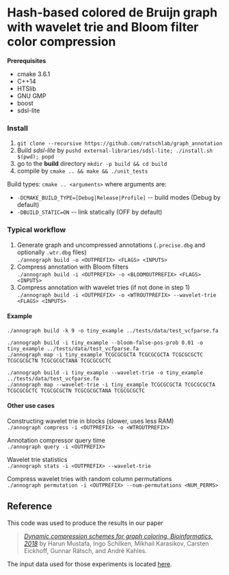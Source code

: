 # Hash-based colored de Bruijn graph with wavelet trie and Bloom filter color compression

**Prerequisites**
- cmake 3.6.1
- C++14
- HTSlib
- GNU GMP
- boost
- sdsl-lite

### Install
1. `git clone --recursive https://github.com/ratschlab/graph_annotation`
2. Build *sdsl-lite* by `pushd external-libraries/sdsl-lite; ./install.sh $(pwd); popd`
3. go to the **build** directory `mkdir -p build && cd build`
4. compile by `cmake .. && make && ./unit_tests`

Build types: `cmake .. <arguments>` where arguments are:

- `-DCMAKE_BUILD_TYPE=[Debug|Release|Profile]` -- build modes (Debug by default)
- `-DBUILD_STATIC=ON` -- link statically (OFF by default)

### Typical workflow
1. Generate graph and uncompressed annotations (`.precise.dbg` and optionally `.wtr.dbg` files)  
`./annograph build -o <OUTPREFIX> <FLAGS> <INPUTS>`
2. Compress annotation with Bloom filters  
`./annograph build -i <OUTPREFIX> -o <BLOOMOUTPREFIX> <FLAGS> <INPUTS>`
3. Compress annotation with wavelet tries (if not done in step 1)  
`./annograph build -i <OUTPREFIX> -o <WTROUTPREFIX> --wavelet-trie <FLAGS> <INPUTS>`

#### Example
```
./annograph build -k 9 -o tiny_example ../tests/data/test_vcfparse.fa

./annograph build -i tiny_example --bloom-false-pos-prob 0.01 -o tiny_example ../tests/data/test_vcfparse.fa
./annograph map -i tiny_example TCGCGCGCTA TCGCGCGCTA TCGCGCGCTC TCGCGCGCTN TCGCGCGCTANA TCGCGCGCTC

./annograph build -i tiny_example --wavelet-trie -o tiny_example ../tests/data/test_vcfparse.fa
./annograph map --wavelet-trie -i tiny_example TCGCGCGCTA TCGCGCGCTA TCGCGCGCTC TCGCGCGCTN TCGCGCGCTANA TCGCGCGCTC
```

#### Other use cases
Constructing wavelet trie in blocks (slower, uses less RAM)  
`./annograph compress -i <OUTPREFIX> -o <WTROUTPREFIX>`

Annotation compressor query time  
`./annograph query -i <OUTPREFIX>`

Wavelet trie statistics  
`./annograph stats -i <OUTPREFIX> --wavelet-trie`

Compress wavelet tries with random column permutations  
`./annograph permutation -i <OUTPREFIX> --num-permutations <NUM_PERMS>`

## Reference
This code was used to produce the results in our paper
> [_Dynamic compression schemes for graph coloring, Bioinformatics, 2018_](https://doi.org/10.1093/bioinformatics/bty632) by Harun Mustafa, Ingo Schilken, Mikhail Karasikov, Carsten Eickhoff, Gunnar Rätsch, and André Kahles. 

The input data used for those experiments is located [here](https://public.bmi.inf.ethz.ch/projects/2018/graph-anno/).
